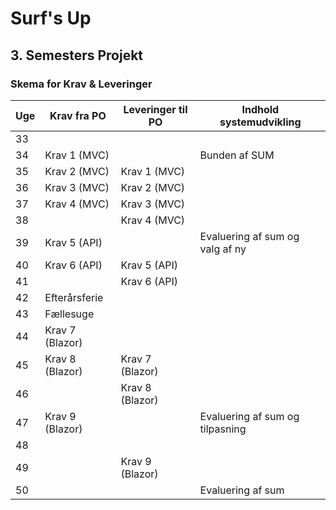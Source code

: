 # Surf\'s Up       
## 3. Semesters Projekt

### Skema for Krav & Leveringer
| Uge  | Krav fra PO  | Leveringer til PO  | Indhold systemudvikling  |
| ------------ | ------------ | ------------ | ------------ |
| 33  |   |   |   |
| 34  | Krav 1 (MVC)  |   | Bunden af SUM  |
| 35  | Krav 2 (MVC)  | Krav 1 (MVC)  |   |
| 36  | Krav 3 (MVC)  | Krav 2 (MVC)  |   |
| 37  | Krav 4 (MVC)  | Krav 3 (MVC)  |   |
| 38  |   | Krav 4 (MVC)  |   |
| 39  | Krav 5 (API)  |   | Evaluering af sum og valg af ny  |
| 40  | Krav 6 (API)  | Krav 5 (API)  |   |
| 41  |   | Krav 6 (API)  |   |
| 42  | Efterårsferie  |   |   |
| 43  | Fællesuge  |   |   |
| 44  | Krav 7 (Blazor)  |   |   |
| 45  | Krav 8 (Blazor)  | Krav 7 (Blazor)  |   |
| 46  |   | Krav 8 (Blazor)  |   |
| 47  | Krav 9 (Blazor)  |   | Evaluering af sum og tilpasning  |
| 48  |   |   |   |
| 49  |   | Krav 9 (Blazor)  |   |
| 50  |   |   | Evaluering af sum  |
